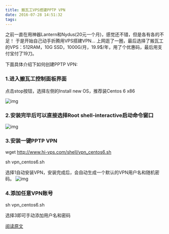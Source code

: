 ```yaml
---
title: 搬瓦工VPS搭建PPTP VPN
date: 2016-07-28 14:51:32
tags:
---
```



之前一直在用神器Lantern和Nydus(20元一个月)，感觉还不错，但是各有各的不足！
于是开始自己动手折腾用VPS搭建VPN...
上网逛了一圈，最后选择了搬瓦工的VPS：512RAM，10G SSD，1000G/月，19.9$/年，用了个优惠码，最后用支付宝付了19刀。

下面具体介绍下如何创建PPTP VPN:

### 1.进入搬瓦工控制面板界面

点击stop按钮，选择左侧的Install new OS，推荐装Centos 6 x86

![img](http://o6xqhzzif.bkt.clouddn.com/hexo/bandwagon/control_panel.png)

### 2.安装完毕后可以直接选择Root shell-interactive启动命令窗口
![img](http://o6xqhzzif.bkt.clouddn.com/hexo/bandwagon/shell_window.png)

### 3.安装一键PPTP VPN

wget http://www.hi-vps.com/shell/vpn_centos6.sh

sh vpn_centos6.sh

选择1自动安装VPN，安装完成后，会自动生成一个默认的VPN用户名和随机密码。
![img](http://o6xqhzzif.bkt.clouddn.com/hexo/bandwagon/install_window.png)

### 4.添加任意VPN账号

sh vpn_centos6.sh

选择3即可手动添加用户名和密码

[阅读原文](http://ckj375.github.io/2016/07/28/%E6%90%AC%E7%93%A6%E5%B7%A5VPS%E6%90%AD%E5%BB%BAPPTP-VPN/)
